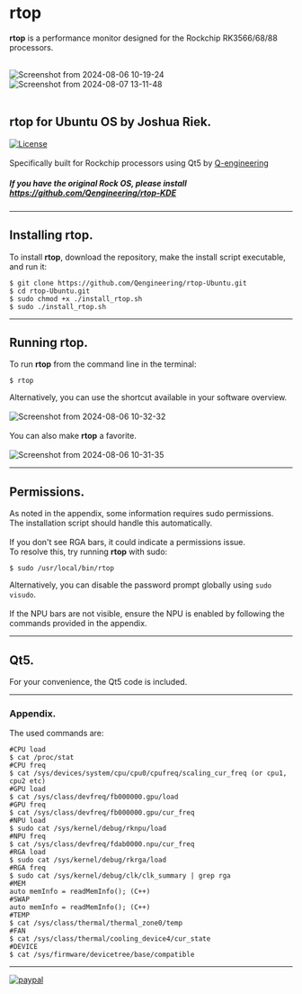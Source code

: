 # rtop
**rtop** is a performance monitor designed for the Rockchip RK3566/68/88 processors.<br><br>

![Screenshot from 2024-08-06 10-19-24](https://github.com/user-attachments/assets/724767cc-bb50-4c77-871f-7d82368de8b9)
![Screenshot from 2024-08-07 13-11-48](https://github.com/user-attachments/assets/cedcd536-a620-4bba-82f3-24d2a68fe8e9)<br><br>

## rtop for Ubuntu OS by Joshua Riek.<br/>
[![License](https://img.shields.io/badge/License-BSD%203--Clause-blue.svg)](https://opensource.org/licenses/BSD-3-Clause)<br/><br/>
Specifically built for Rockchip processors using Qt5 by [Q-engineering](https://qengineering.eu/)

##### If you have the original Rock OS, please install https://github.com/Qengineering/rtop-KDE

------------

## Installing rtop.
To install **rtop**, download the repository, make the install script executable, and run it:<br/>
```script
$ git clone https://github.com/Qengineering/rtop-Ubuntu.git
$ cd rtop-Ubuntu.git 
$ sudo chmod +x ./install_rtop.sh 
$ sudo ./install_rtop.sh 
```

------------

## Running rtop.
To run **rtop** from the command line in the terminal:<br/> 
```
$ rtop
```
Alternatively, you can use the shortcut available in your software overview.<br><br>
![Screenshot from 2024-08-06 10-32-32](https://github.com/user-attachments/assets/b6576f44-f138-41a3-b69a-6ab556d88928)<br><br>
You can also make **rtop** a favorite.<br><br>
![Screenshot from 2024-08-06 10-31-35](https://github.com/user-attachments/assets/acd56610-7ca8-4fee-ac82-a907e6d8b76e)

------------

## Permissions.
As noted in the appendix, some information requires sudo permissions.<br>
The installation script should handle this automatically.<br><br>
If you don't see RGA bars, it could indicate a permissions issue.<br>
To resolve this, try running **rtop** with sudo:<br>
```
$ sudo /usr/local/bin/rtop
```
Alternatively, you can disable the password prompt globally using `sudo visudo`.<br><br>
If the NPU bars are not visible, ensure the NPU is enabled by following the commands provided in the appendix.<br>

------------

## Qt5.
For your convenience, the Qt5 code is included.<br/> 

------------

### Appendix.
The used commands are:<br/> 
```
#CPU load
$ cat /proc/stat
#CPU freq
$ cat /sys/devices/system/cpu/cpu0/cpufreq/scaling_cur_freq (or cpu1, cpu2 etc)
#GPU load
$ cat /sys/class/devfreq/fb000000.gpu/load
#GPU freq
$ cat /sys/class/devfreq/fb000000.gpu/cur_freq
#NPU load
$ sudo cat /sys/kernel/debug/rknpu/load
#NPU freq
$ cat /sys/class/devfreq/fdab0000.npu/cur_freq
#RGA load
$ sudo cat /sys/kernel/debug/rkrga/load
#RGA freq
$ sudo cat /sys/kernel/debug/clk/clk_summary | grep rga
#MEM
auto memInfo = readMemInfo(); (C++)
#SWAP
auto memInfo = readMemInfo(); (C++)
#TEMP
$ cat /sys/class/thermal/thermal_zone0/temp
#FAN
$ cat /sys/class/thermal/cooling_device4/cur_state
#DEVICE
$ cat /sys/firmware/devicetree/base/compatible

```

------------

[![paypal](https://qengineering.eu/images/TipJarSmall4.png)](https://www.paypal.com/cgi-bin/webscr?cmd=_s-xclick&hosted_button_id=CPZTM5BB3FCYL) 
